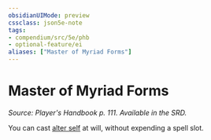 ```yaml
---
obsidianUIMode: preview
cssclass: json5e-note
tags:
- compendium/src/5e/phb
- optional-feature/ei
aliases: ["Master of Myriad Forms"]
---
```

# Master of Myriad Forms
*Source: Player's Handbook p. 111. Available in the SRD.* 

You can cast [alter self](/compendium/spells/alter-self.md) at will, without expending a spell slot.